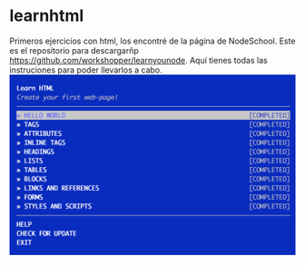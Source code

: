# learnhtml
Primeros ejercicios con html, los encontré de la página de NodeSchool. 
Este es el repositorio para descargarñp https://github.com/workshopper/learnyounode.
Aquí tienes todas las instruciones para poder llevarlos a cabo. 
![Alt text](images/Captura%20de%20pantalla%202019-01-07%2015.47.21.png "Ejercicios Completados")
